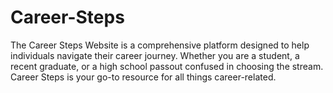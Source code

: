 # Career-Steps
The Career Steps Website is a comprehensive platform designed to help individuals navigate their career journey. Whether you are a student, a recent graduate, or a high school passout confused in choosing the stream. Career Steps is your go-to resource for all things career-related.
